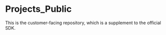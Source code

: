 # Projects_Public
This is the customer-facing repository, which is a supplement to the official SDK. 

